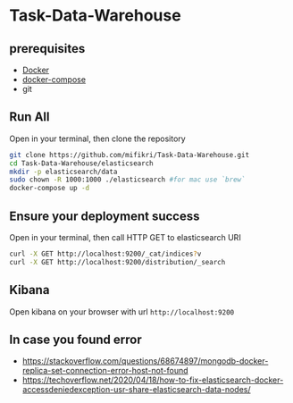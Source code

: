 # Task-Data-Warehouse

## prerequisites
- [Docker](https://docs.docker.com/engine/install/ubuntu/)
- [docker-compose](https://docs.docker.com/compose/install/)
- git

## Run All
Open in your terminal, then clone the repository
```bash
git clone https://github.com/mifikri/Task-Data-Warehouse.git
cd Task-Data-Warehouse/elasticsearch
mkdir -p elasticsearch/data
sudo chown -R 1000:1000 ./elasticsearch #for mac use `brew`
docker-compose up -d
```

## Ensure your deployment success
Open in your terminal, then call HTTP GET to elasticsearch URI
```bash
curl -X GET http://localhost:9200/_cat/indices?v
curl -X GET http://localhost:9200/distribution/_search
```

## Kibana
Open kibana on your browser with url `http://localhost:9200`

## In case you found error
- https://stackoverflow.com/questions/68674897/mongodb-docker-replica-set-connection-error-host-not-found
- https://techoverflow.net/2020/04/18/how-to-fix-elasticsearch-docker-accessdeniedexception-usr-share-elasticsearch-data-nodes/
